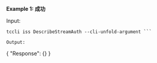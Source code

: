 **Example 1: 成功**

 

Input: 

```
tccli iss DescribeStreamAuth --cli-unfold-argument ```

Output: 
```
{
    "Response": {}
}
```

